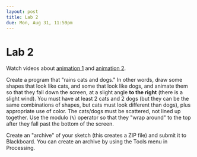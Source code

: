 ```yaml
---
layout: post
title: Lab 2
due: Mon, Aug 31, 11:59pm
---
```


# Lab 2

Watch videos about [animation 1](/videos/2015-08-24-animation-1.html)
and [animation 2](/videos/2015-08-24-animation-2.html).

Create a program that "rains cats and dogs." In other words, draw some
shapes that look like cats, and some that look like dogs, and animate
them so that they fall down the screen, at a slight angle **to the
right** (there is a slight wind). You must have at least 2 cats and 2
dogs (but they can be the same combinations of shapes, but cats must
look different than dogs), plus appropriate use of color. The
cats/dogs must be scattered, not lined up together. Use the modulo
(`%`) operator so that they "wrap around" to the top after they fall
past the bottom of the screen.

Create an "archive" of your sketch (this creates a ZIP file) and
submit it to Blackboard. You can create an archive by using the Tools
menu in Processing.
